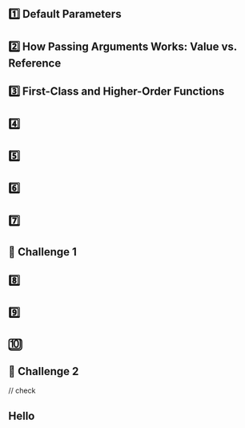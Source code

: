 ## 1️⃣ **Default Parameters**

## 2️⃣ How Passing Arguments Works: Value vs. Reference

## 3️⃣ First-Class and Higher-Order Functions

## 4️⃣

## 5️⃣

## 6️⃣

## 7️⃣

## 🧠 **Challenge 1**

## 8️⃣

## 9️⃣

## 🔟

## 🧠 **Challenge 2**

// check

## Hello
